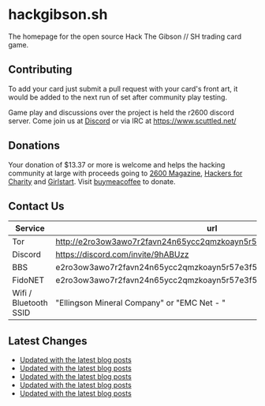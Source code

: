 # hackgibson.sh
The homepage for the open source Hack The Gibson // SH trading card game.


## Contributing

To add your card just submit a pull request with your card's front art, it would be added to the next run of set after community play testing.

Game play and discussions over the project is held the r2600 discord server. Come join us at [Discord](https://discord.com/invite/9hABUzz) or via IRC at https://www.scuttled.net/


## Donations

Your donation of $13.37 or more is welcome and helps the hacking community at large with proceeds going to [2600 Magazine](https://2600.com/), [Hackers for Charity](https://hackersforcharity.org) and [Girlstart](https://girlstart.org).  Visit [buymeacoffee](https://www.buymeacoffee.com/hackgibson.sh) to donate.


## Contact Us

Service | url
-|-
Tor | http://e2ro3ow3awo7r2favn24n65ycc2qmzkoayn5r57e3f56nvjwdcgg32ad.onion
Discord | https://discord.com/invite/9hABUzz
BBS | e2ro3ow3awo7r2favn24n65ycc2qmzkoayn5r57e3f56nvjwdcgg32ad.onion:23
FidoNET | e2ro3ow3awo7r2favn24n65ycc2qmzkoayn5r57e3f56nvjwdcgg32ad.onion:24554
Wifi / Bluetooth SSID | "Ellingson Mineral Company" or "EMC Net - <fidonet address>"

## Latest Changes
<!-- BLOG-POST-LIST:START -->
- [Updated with the latest blog posts](https://github.com/DFW2600/hackgibson.sh/commit/2e821d3f64c3be7f14805ff13f253b142a45a090)
- [Updated with the latest blog posts](https://github.com/DFW2600/hackgibson.sh/commit/234b125e18a799707f69aed89e3f05897a315662)
- [Updated with the latest blog posts](https://github.com/DFW2600/hackgibson.sh/commit/edc9a62fdf92b9a9d07c4ba8993bde2b67196095)
- [Updated with the latest blog posts](https://github.com/DFW2600/hackgibson.sh/commit/783b65a995a4f5953fdde3faa60a4c5a28ca060e)
- [Updated with the latest blog posts](https://github.com/DFW2600/hackgibson.sh/commit/88b84872935b6f8ef7e35f4224d0d82909016d4e)
<!-- BLOG-POST-LIST:END -->
